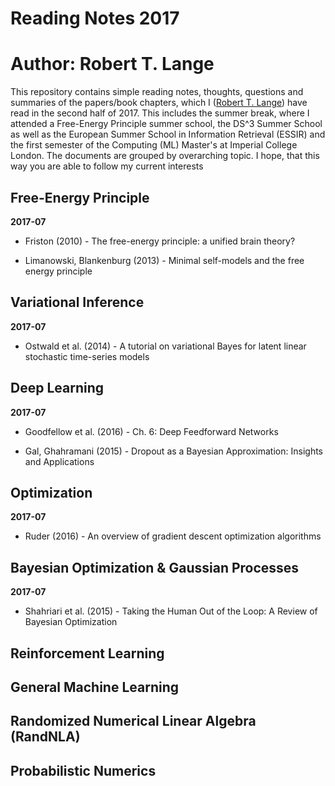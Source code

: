 # Reading Notes 2017
# Author: Robert T. Lange

This repository contains simple reading notes, thoughts, questions and summaries of the papers/book chapters, which I ([Robert T. Lange](www.rob-lange.com)) have read in the second half of 2017. This includes the summer break, where I attended a Free-Energy Principle summer school, the DS^3 Summer School as well as the European Summer School in Information Retrieval (ESSIR) and the first semester of the Computing (ML) Master's at Imperial College London. The documents are grouped by overarching topic. I hope, that this way you are able to follow my current interests


## Free-Energy Principle

**2017-07**

* Friston (2010) - The free-energy principle: a unified brain theory?

* Limanowski, Blankenburg (2013) - Minimal self-models and the free energy principle



## Variational Inference

**2017-07**

* Ostwald et al. (2014) - A tutorial on variational Bayes for latent linear stochastic time-series models



## Deep Learning

**2017-07**

* Goodfellow et al. (2016) - Ch. 6: Deep Feedforward Networks

* Gal, Ghahramani (2015) - Dropout as a Bayesian Approximation: Insights and Applications



## Optimization

**2017-07**

* Ruder (2016) - An overview of gradient descent optimization algorithms



## Bayesian Optimization & Gaussian Processes

**2017-07**

* Shahriari et al. (2015) - Taking the Human Out of the Loop: A Review of Bayesian Optimization


		
## Reinforcement Learning


## General Machine Learning


## Randomized Numerical Linear Algebra (RandNLA)


## Probabilistic Numerics

